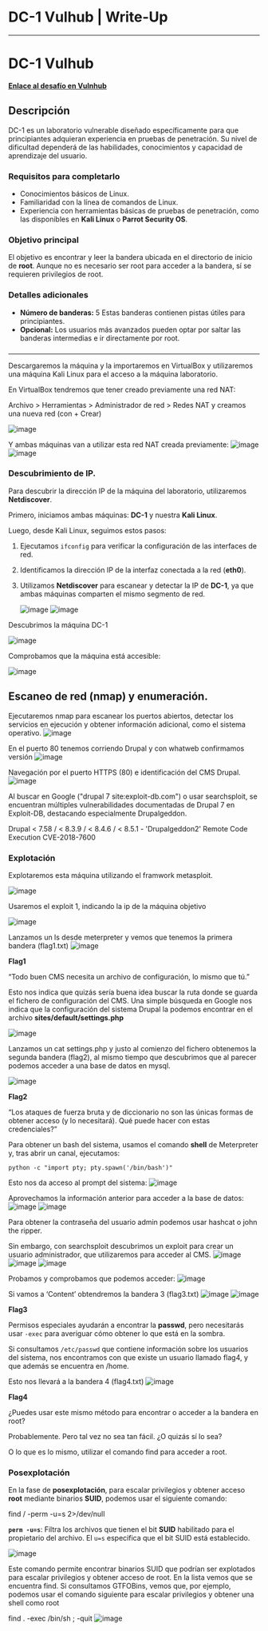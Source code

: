 # DC-1 Vulhub | Write-Up

---

# **DC-1 Vulhub**

[**Enlace al desafío en Vulnhub**](https://www.vulnhub.com/entry/dc-1,292/)

## **Descripción**

DC-1 es un laboratorio vulnerable diseñado específicamente para que principiantes adquieran experiencia en pruebas de penetración. Su nivel de dificultad dependerá de las habilidades, conocimientos y capacidad de aprendizaje del usuario.

### **Requisitos para completarlo**

- Conocimientos básicos de Linux.
- Familiaridad con la línea de comandos de Linux.
- Experiencia con herramientas básicas de pruebas de penetración, como las disponibles en **Kali Linux** o **Parrot Security OS**.

### **Objetivo principal**

El objetivo es encontrar y leer la bandera ubicada en el directorio de inicio de **root**. Aunque no es necesario ser root para acceder a la bandera, sí se requieren privilegios de root.

### **Detalles adicionales**

- **Número de banderas:** 5
Estas banderas contienen pistas útiles para principiantes.
- **Opcional:** Los usuarios más avanzados pueden optar por saltar las banderas intermedias e ir directamente por root.

### 

---

Descargaremos la máquina y la importaremos en VirtualBox y utilizaremos una máquina Kali Linux para el acceso a la máquina laboratorio. 

En VirtualBox tendremos que tener creado previamente una red NAT: 

Archivo > Herramientas > Administrador de red > Redes NAT y creamos una nueva red (con + Crear)

![image](https://github.com/user-attachments/assets/fe4b3f3b-b818-4b2e-ac77-cfc508431d23)

Y ambas máquinas van a utilizar esta red NAT creada previamente: 
![image](https://github.com/user-attachments/assets/f797b7a9-8bf9-45b9-8fd6-15f7d8d473cf)
![image](https://github.com/user-attachments/assets/2a17293e-8a4d-47d2-b7c2-fe206dc8f7be)

### **Descubrimiento de IP.**

Para descubrir la dirección IP de la máquina del laboratorio, utilizaremos **Netdiscover**.

Primero, iniciamos ambas máquinas: **DC-1** y nuestra **Kali Linux**.

Luego, desde Kali Linux, seguimos estos pasos:

1. Ejecutamos `ifconfig` para verificar la configuración de las interfaces de red.
2. Identificamos la dirección IP de la interfaz conectada a la red (**eth0**).
3. Utilizamos **Netdiscover** para escanear y detectar la IP de **DC-1**, ya que ambas máquinas comparten el mismo segmento de red.

   ![image](https://github.com/user-attachments/assets/d4216175-c2d5-4b7e-b89d-759be256a5cd)
   ![image](https://github.com/user-attachments/assets/9b5164fd-fa1b-4199-be3b-f37e07b7f67f)


Descubrimos la máquina DC-1

![image](https://github.com/user-attachments/assets/5445bfb9-fea9-47a4-9354-292de0fa9a34)

Comprobamos que la máquina está accesible: 

![image](https://github.com/user-attachments/assets/d5bcc1cb-3439-4e31-9bad-c72e4db1cff3)

## **Escaneo** de red (nmap) y enumeración.

Ejecutaremos nmap  para escanear los puertos abiertos, detectar los servicios en ejecución y obtener información adicional, como el sistema operativo.
![image](https://github.com/user-attachments/assets/34146c67-11b3-4512-8536-b76f5f671931)

En el puerto 80 tenemos corriendo Drupal y con whatweb confirmamos versión
![image](https://github.com/user-attachments/assets/b9c0fc4c-e269-40f1-9b6a-651217142999)


Navegación por el puerto HTTPS (80) e identificación del CMS Drupal.
![image](https://github.com/user-attachments/assets/d6a7ac26-e1ca-4320-b0a7-9524d1dee144)

Al buscar en Google ("drupal 7 site:exploit-db.com") o usar searchsploit, se encuentran múltiples vulnerabilidades documentadas de Drupal 7 en Exploit-DB, destacando especialmente Drupalgeddon. 

Drupal < 7.58 / < 8.3.9 / < 8.4.6 / < 8.5.1 - 'Drupalgeddon2' Remote Code Execution
CVE-2018-7600

### **Explotación**

Explotaremos esta máquina utilizando el framwork metasploit.

![image](https://github.com/user-attachments/assets/e0db3fbc-1aed-4135-8677-eeda74990504)

Usaremos el exploit 1, indicando la ip de la máquina objetivo

![image](https://github.com/user-attachments/assets/b6808ecc-5e97-486f-b168-2ba1c390eca7)

Lanzamos un ls desde meterpreter y vemos que tenemos la primera bandera (flag1.txt)
![image](https://github.com/user-attachments/assets/51394ced-c002-42d2-a14b-9c7b631998d5)

**Flag1**

“Todo buen CMS necesita un archivo de configuración, lo mismo que tú.”

Esto nos indica que quizás sería buena idea buscar la ruta donde se guarda el fichero de configuración del CMS. Una simple búsqueda en Google nos indica que la configuración del sistema Drupal la podemos encontrar en el archivo **sites/default/settings.php**

![image](https://github.com/user-attachments/assets/ebce0eb4-cecf-448c-adfa-2d7f1b30ba55)

Lanzamos un cat settings.php y justo al comienzo del fichero obtenemos la segunda bandera (flag2), al mismo tiempo que descubrimos que al parecer podemos acceder a una base de datos en mysql.

![image](https://github.com/user-attachments/assets/9f28438c-5000-493a-b463-ec0ba295aec2)

**Flag2**

“Los ataques de fuerza bruta y de diccionario no son las únicas formas de obtener acceso (y lo necesitará). Qué puede hacer con estas credenciales?”

Para obtener un bash del sistema, usamos el comando **shell** de Meterpreter y, tras abrir un canal, ejecutamos:

`python -c "import pty; pty.spawn('/bin/bash')"`

Esto nos da acceso al prompt del sistema:
![image](https://github.com/user-attachments/assets/25cdfe8a-c8fd-4b6f-a8e0-e051f456ab12)

Aprovechamos la información anterior para acceder  a la base de datos:
![image](https://github.com/user-attachments/assets/f6d1baa5-ce6e-413f-837b-d91f16b4941c)
![image](https://github.com/user-attachments/assets/bc1c9f0e-5a14-4977-9ed3-eeb8fa02695b)


Para obtener la contraseña del usuario admin podemos usar hashcat o john the ripper. 

Sin embargo, con searchsploit descubrimos un exploit para crear un usuario administrador, que utilizaremos para acceder al CMS.
![image](https://github.com/user-attachments/assets/46a1aab8-1b36-41e4-88af-39106ef628e2)
![image](https://github.com/user-attachments/assets/94d5bedb-3317-4293-950d-1ca94a56b37b)
![image](https://github.com/user-attachments/assets/7376d17d-d4ed-44e2-99c1-c414b84ae73d)

Probamos y comprobamos que podemos acceder:
![image](https://github.com/user-attachments/assets/d8764dba-030d-4ba4-af85-f1d9c2b2ebb1)

Si vamos a ‘Content’ obtendremos la bandera 3 (flag3.txt)
![image](https://github.com/user-attachments/assets/d601f63b-04b3-4213-b57c-3cf23069627d)
![image](https://github.com/user-attachments/assets/78a5fd74-d4a5-48f8-b976-02702bcc3582)

**Flag3**

Permisos especiales ayudarán a encontrar la **passwd**, pero necesitarás usar `-exec` para averiguar cómo obtener lo que está en la sombra.

Si consultamos `/etc/passwd` que contiene información sobre los usuarios del sistema, nos encontramos con que existe un usuario llamado flag4, y que además se encuentra en /home.

Esto nos llevará a la bandera 4 (flag4.txt)
![image](https://github.com/user-attachments/assets/93fff86b-1d07-4541-add7-fdee7623cde6)

**Flag4**

¿Puedes usar este mismo método para encontrar o acceder a la bandera en root?

Probablemente. Pero tal vez no sea tan fácil. ¿O quizás sí lo sea?

O lo que es lo mismo, utilizar el comando find para acceder a root.

### Posexplotación

En la fase de **posexplotación**, para escalar privilegios y obtener acceso **root** mediante binarios **SUID**, podemos usar el siguiente comando: 

find / -perm -u=s 2>/dev/null

**`perm -u=s`**: Filtra los archivos que tienen el bit **SUID** habilitado para el propietario del archivo. El `u=s` especifica que el bit SUID está establecido.

![image](https://github.com/user-attachments/assets/7f591442-2205-4492-b25d-4e7e50787990)

Este comando permite encontrar binarios SUID que podrían ser explotados para escalar privilegios y obtener acceso de root. En la lista vemos que se encuentra find. Si consultamos GTFOBins, vemos que, por ejemplo, podemos usar el comando siguiente para escalar privilegios y obtener una shell como root

find . -exec /bin/sh \; -quit
![image](https://github.com/user-attachments/assets/b47a0750-880a-4637-b8e8-6bbce24a4b30)

















